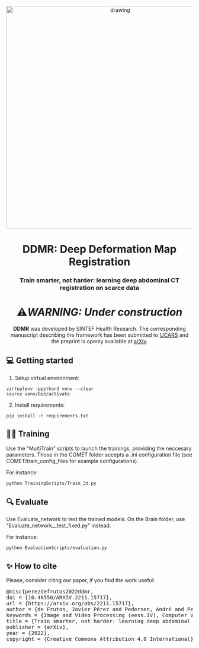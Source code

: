 <div align="center">
    <img src="https://user-images.githubusercontent.com/30429725/204778476-4d24c659-9287-48b8-b616-92016ffcf4f6.svg" alt="drawing" width="600">
</div>

<div align="center">

<h1 align="center">DDMR: Deep Deformation Map Registration</h1>
<h3 align="center">Train smarter, not harder: learning deep abdominal CT registration on scarce data</h3>
 
# ⚠️***WARNING: Under construction*** 

**DDMR** was developed by SINTEF Health Research. The corresponding manuscript describing the framework has been submitted to [IJCARS](https://www.springer.com/journal/11548) and the preprint is openly available at [arXiv](https://arxiv.org/abs/2211.15717).

 
</div>

## 💻 Getting started

1. Setup virtual environment:
```
virtualenv -ppython3 venv --clear
source venv/bin/activate
```

2. Install requirements:
```
pip install -r requirements.txt
```

## 🏋️‍♂️ Training

Use the "MultiTrain" scripts to launch the trainings, providing the neccesary parameters. Those in the COMET folder accepts a .ini configuration file (see COMET/train_config_files for example configurations).

For instance:
```
python TrainingScripts/Train_3d.py
```

## 🔍 Evaluate

Use Evaluate_network to test the trained models. On the Brain folder, use "Evaluate_network__test_fixed.py" instead.

For instance:
```
python EvaluationScripts/evaluation.py
```

## ✨ How to cite
Please, consider citing our paper, if you find the work useful:
<pre>
@misc{perezdefrutos2022ddmr,
doi = {10.48550/ARXIV.2211.15717},
url = {https://arxiv.org/abs/2211.15717},
author = {de Frutos, Javier Pérez and Pedersen, André and Pelanis, Egidijus and Bouget, David and Survarachakan, Shanmugapriya and Langø, Thomas and Elle, Ole-Jakob and Lindseth, Frank},
keywords = {Image and Video Processing (eess.IV), Computer Vision and Pattern Recognition (cs.CV), FOS: Electrical engineering, electronic engineering, information engineering, FOS: Electrical engineering, electronic engineering, information engineering, FOS: Computer and information sciences, FOS: Computer and information sciences, I.4.9; I.5.4; J.3; J.6, I.4.9},
title = {Train smarter, not harder: learning deep abdominal CT registration on scarce data},
publisher = {arXiv},
year = {2022},
copyright = {Creative Commons Attribution 4.0 International}}
</pre>

